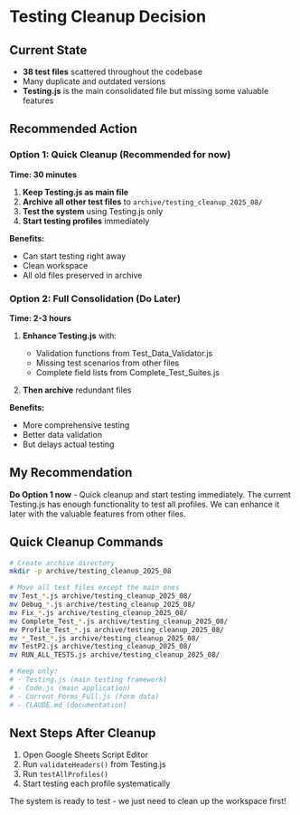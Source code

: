 # Testing Cleanup Decision

## Current State
- **38 test files** scattered throughout the codebase
- Many duplicate and outdated versions
- **Testing.js** is the main consolidated file but missing some valuable features

## Recommended Action

### Option 1: Quick Cleanup (Recommended for now)
**Time: 30 minutes**

1. **Keep Testing.js as main file**
2. **Archive all other test files** to `archive/testing_cleanup_2025_08/`
3. **Test the system** using Testing.js only
4. **Start testing profiles** immediately

**Benefits:**
- Can start testing right away
- Clean workspace
- All old files preserved in archive

### Option 2: Full Consolidation (Do Later)
**Time: 2-3 hours**

1. **Enhance Testing.js** with:
   - Validation functions from Test_Data_Validator.js
   - Missing test scenarios from other files
   - Complete field lists from Complete_Test_Suites.js
   
2. **Then archive** redundant files

**Benefits:**
- More comprehensive testing
- Better data validation
- But delays actual testing

## My Recommendation

**Do Option 1 now** - Quick cleanup and start testing immediately. The current Testing.js has enough functionality to test all profiles. We can enhance it later with the valuable features from other files.

## Quick Cleanup Commands

```bash
# Create archive directory
mkdir -p archive/testing_cleanup_2025_08

# Move all test files except the main ones
mv Test_*.js archive/testing_cleanup_2025_08/
mv Debug_*.js archive/testing_cleanup_2025_08/
mv Fix_*.js archive/testing_cleanup_2025_08/
mv Complete_Test_*.js archive/testing_cleanup_2025_08/
mv Profile_Test_*.js archive/testing_cleanup_2025_08/
mv *_Test_*.js archive/testing_cleanup_2025_08/
mv TestP2.js archive/testing_cleanup_2025_08/
mv RUN_ALL_TESTS.js archive/testing_cleanup_2025_08/

# Keep only:
# - Testing.js (main testing framework)
# - Code.js (main application)
# - Current_Forms_Full.js (form data)
# - CLAUDE.md (documentation)
```

## Next Steps After Cleanup

1. Open Google Sheets Script Editor
2. Run `validateHeaders()` from Testing.js
3. Run `testAllProfiles()`
4. Start testing each profile systematically

The system is ready to test - we just need to clean up the workspace first!
